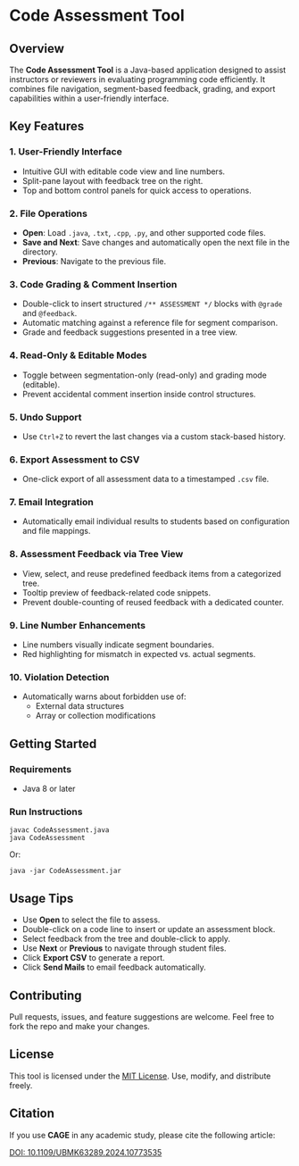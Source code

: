 # Code Assessment Tool

## Overview

The **Code Assessment Tool** is a Java-based application designed to assist instructors or reviewers in evaluating programming code efficiently. It combines file navigation, segment-based feedback, grading, and export capabilities within a user-friendly interface.

## Key Features

### 1. User-Friendly Interface
- Intuitive GUI with editable code view and line numbers.
- Split-pane layout with feedback tree on the right.
- Top and bottom control panels for quick access to operations.

### 2. File Operations
- **Open**: Load `.java`, `.txt`, `.cpp`, `.py`, and other supported code files.
- **Save and Next**: Save changes and automatically open the next file in the directory.
- **Previous**: Navigate to the previous file.

### 3. Code Grading & Comment Insertion
- Double-click to insert structured `/** ASSESSMENT */` blocks with `@grade` and `@feedback`.
- Automatic matching against a reference file for segment comparison.
- Grade and feedback suggestions presented in a tree view.

### 4. Read-Only & Editable Modes
- Toggle between segmentation-only (read-only) and grading mode (editable).
- Prevent accidental comment insertion inside control structures.

### 5. Undo Support
- Use `Ctrl+Z` to revert the last changes via a custom stack-based history.

### 6. Export Assessment to CSV
- One-click export of all assessment data to a timestamped `.csv` file.

### 7. Email Integration
- Automatically email individual results to students based on configuration and file mappings.

### 8. Assessment Feedback via Tree View
- View, select, and reuse predefined feedback items from a categorized tree.
- Tooltip preview of feedback-related code snippets.
- Prevent double-counting of reused feedback with a dedicated counter.

### 9. Line Number Enhancements
- Line numbers visually indicate segment boundaries.
- Red highlighting for mismatch in expected vs. actual segments.

### 10. Violation Detection
- Automatically warns about forbidden use of:
  - External data structures
  - Array or collection modifications

## Getting Started

### Requirements
- Java 8 or later

### Run Instructions
```
javac CodeAssessment.java
java CodeAssessment
```
Or:
```
java -jar CodeAssessment.jar
```

## Usage Tips

- Use **Open** to select the file to assess.
- Double-click on a code line to insert or update an assessment block.
- Select feedback from the tree and double-click to apply.
- Use **Next** or **Previous** to navigate through student files.
- Click **Export CSV** to generate a report.
- Click **Send Mails** to email feedback automatically.

## Contributing

Pull requests, issues, and feature suggestions are welcome. Feel free to fork the repo and make your changes.

## License

This tool is licensed under the [MIT License](LICENSE). Use, modify, and distribute freely.

## Citation

If you use **CAGE** in any academic study, please cite the following article:

[DOI: 10.1109/UBMK63289.2024.10773535](https://doi.org/10.1109/UBMK63289.2024.10773535)
